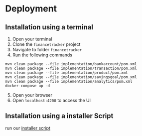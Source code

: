 # Deployment

## Installation using a terminal

1. Open your terminal
3. Clone the `financetracker` project
4. Navigate to folder `financetracker`
5. Run the following commands

```
mvn clean package --file implementation/bankaccount/pom.xml
mvn clean package --file implementation/transaction/pom.xml
mvn clean package --file implementation/product/pom.xml
mvn clean package --file implementation/savingsgoal/pom.xml
mvn clean package --file implementation/analytics/pom.xml
docker-compose up -d
```

5. Open your browser
6. Open `localhost:4200` to access the UI

## Installation using a installer Script

run our [installer script](../../installer.bat)

